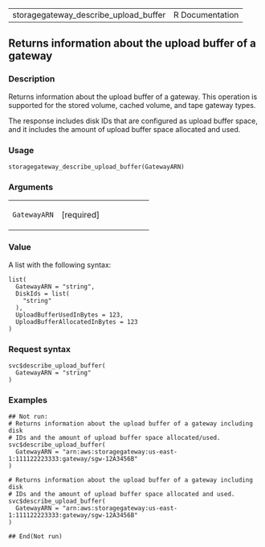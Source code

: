 <table style="width: 100%;">
<tbody>
<tr class="odd">
<td>storagegateway_describe_upload_buffer</td>
<td style="text-align: right;">R Documentation</td>
</tr>
</tbody>
</table>

## Returns information about the upload buffer of a gateway

### Description

Returns information about the upload buffer of a gateway. This operation
is supported for the stored volume, cached volume, and tape gateway
types.

The response includes disk IDs that are configured as upload buffer
space, and it includes the amount of upload buffer space allocated and
used.

### Usage

    storagegateway_describe_upload_buffer(GatewayARN)

### Arguments

<table>
<colgroup>
<col style="width: 35%" />
<col style="width: 65%" />
</colgroup>
<tbody>
<tr class="odd">
<td><code
id="storagegateway_describe_upload_buffer_:_GatewayARN">GatewayARN</code></td>
<td><p>[required]</p></td>
</tr>
</tbody>
</table>

### Value

A list with the following syntax:

    list(
      GatewayARN = "string",
      DiskIds = list(
        "string"
      ),
      UploadBufferUsedInBytes = 123,
      UploadBufferAllocatedInBytes = 123
    )

### Request syntax

    svc$describe_upload_buffer(
      GatewayARN = "string"
    )

### Examples

    ## Not run: 
    # Returns information about the upload buffer of a gateway including disk
    # IDs and the amount of upload buffer space allocated/used.
    svc$describe_upload_buffer(
      GatewayARN = "arn:aws:storagegateway:us-east-1:111122223333:gateway/sgw-12A3456B"
    )

    # Returns information about the upload buffer of a gateway including disk
    # IDs and the amount of upload buffer space allocated and used.
    svc$describe_upload_buffer(
      GatewayARN = "arn:aws:storagegateway:us-east-1:111122223333:gateway/sgw-12A3456B"
    )

    ## End(Not run)
